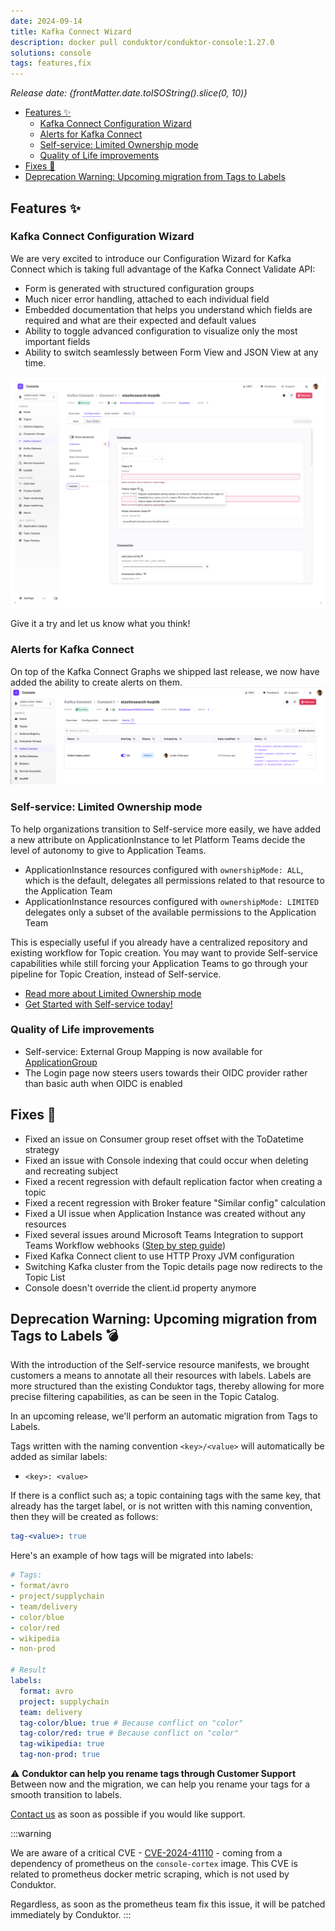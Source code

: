 ```yaml
---
date: 2024-09-14
title: Kafka Connect Wizard
description: docker pull conduktor/conduktor-console:1.27.0
solutions: console
tags: features,fix
---
```


*Release date: {frontMatter.date.toISOString().slice(0, 10)}*

- [Features ✨](#features-)
  - [Kafka Connect Configuration Wizard](#kafka-connect-configuration-wizard)
  - [Alerts for Kafka Connect](#alerts-for-kafka-connect)
  - [Self-service: Limited Ownership mode](#self-service-limited-ownership-mode)
  - [Quality of Life improvements](#quality-of-life-improvements)
- [Fixes 🔨](#fixes-)
- [Deprecation Warning: Upcoming migration from Tags to Labels](#deprecation-warning-upcoming-migration-from-tags-to-labels-)
## Features ✨

### Kafka Connect Configuration Wizard

We are very excited to introduce our Configuration Wizard for Kafka Connect which is taking full advantage of the Kafka Connect Validate API:
- Form is generated with structured configuration groups
- Much nicer error handling, attached to each individual field
- Embedded documentation that helps you understand which fields are required and what are their expected and default values
- Ability to toggle advanced configuration to visualize only the most important fields
- Ability to switch seamlessly between Form View and JSON View at any time.

![Kafka Connect Wizard](/images/changelog/platform/v27/kafka-connect-wizard.png)

Give it a try and let us know what you think!

### Alerts for Kafka Connect

On top of the Kafka Connect Graphs we shipped last release, we now have added the ability to create alerts on them.
![Kafka Connect Alerts](/images/changelog/platform/v27/kafka-connect-alerts.png)

### Self-service: Limited Ownership mode
To help organizations transition to Self-service more easily, we have added a new attribute on ApplicationInstance to let Platform Teams decide the level of autonomy to give to Application Teams.  
- ApplicationInstance resources configured with `ownershipMode: ALL`, which is the default, delegates all permissions related to that resource to the Application Team
- ApplicationInstance resources configured with `ownershipMode: LIMITED` delegates only a subset of the available permissions to the Application Team

This is especially useful if you already have a centralized repository and existing workflow for Topic creation. You may want to provide Self-service capabilities while still forcing your Application Teams to go through your pipeline for Topic Creation, instead of Self-service.

 - [Read more about Limited Ownership mode](/platform/navigation/self-serve)
 - [Get Started with Self-service today!](https://docs.conduktor.io/platform/navigation/self-serve#limited-ownership-mode)

### Quality of Life improvements
- Self-service: External Group Mapping is now available for [ApplicationGroup](/platform/reference/resource-reference/self-service/#application-group)
- The Login page now steers users towards their OIDC provider rather than basic auth when OIDC is enabled

## Fixes 🔨
- Fixed an issue on Consumer group reset offset with the ToDatetime strategy
- Fixed an issue with Console indexing that could occur when deleting and recreating subject
- Fixed a recent regression with default replication factor when creating a topic
- Fixed a recent regression with Broker feature "Similar config" calculation
- Fixed a UI issue when Application Instance was created without any resources
- Fixed several issues around Microsoft Teams Integration to support Teams Workflow webhooks ([Step by step guide](https://docs.conduktor.io/platform/navigation/settings/integrations/))
- Fixed Kafka Connect client to use HTTP Proxy JVM configuration
- Switching Kafka cluster from the Topic details page now redirects to the Topic List
- Console doesn't override the client.id property anymore

## Deprecation Warning: Upcoming migration from Tags to Labels 💣
With the introduction of the Self-service resource manifests, we brought customers a means to annotate all their resources with labels. Labels are more structured than the existing Conduktor tags, thereby allowing for more precise filtering capabilities, as can be seen in the Topic Catalog.

In an upcoming release, we'll perform an automatic migration from Tags to Labels.  

Tags written with the naming convention `<key>/<value>` will automatically be added as similar labels:
- `<key>: <value>`  

If there is a conflict such as; a topic containing tags with the same key, that already has the target label, or is not written with this naming convention, then they will be created as follows:
````yaml
tag-<value>: true
````

Here's an example of how tags will be migrated into labels:
````yaml
# Tags:
- format/avro
- project/supplychain
- team/delivery
- color/blue
- color/red
- wikipedia
- non-prod

# Result
labels:
  format: avro
  project: supplychain
  team: delivery
  tag-color/blue: true # Because conflict on "color"
  tag-color/red: true # Because conflict on "color"
  tag-wikipedia: true
  tag-non-prod: true
````

⚠️ **Conduktor can help you rename tags through Customer Support**  
Between now and the migration, we can help you rename your tags for a smooth transition to labels.  

[Contact us](https://support.conduktor.io/) as soon as possible if you would like support.


:::warning

We are aware of a critical CVE - [CVE-2024-41110](https://avd.aquasec.com/nvd/2024/cve-2024-41110/) - coming from a dependency of prometheus on the `console-cortex` image. This CVE is related to prometheus docker metric scraping, which is not used by Conduktor.

Regardless, as soon as the prometheus team fix this issue, it will be patched immediately by Conduktor.
:::
